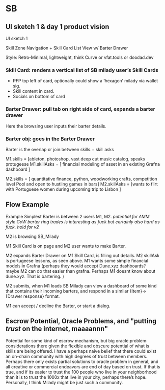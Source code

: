 # SB

## UI sketch 1 & day 1 product vision

UI sketch 1

Skill Zone Navigation + Skill Card List View w/ Barter Drawer

Style: Retro-Minimal, lightweight, think Curve or vfat.tools or doodad.dev

### Skill Card: renders a vertical list of SB milady user’s Skill Cards

- PFP top left of card, optionally could show a ‘hexagon’ milady via wallet sig.
- Skill content in card.
- Socials on bottom of card

### Barter Drawer: pull tab on right side of card, expands a barter drawer

Here the browsing user inputs their barter details.

### Barter obj: goes in the Barter Drawer

Barter is the overlap or join between skills + skill asks

M1.skills = [ableton, photoshop, vast deep cut music catalog, speaks protugeese
M1.skillAsks = [ financial modeling of asset in an existing Grafna dashboard ]

M2.skills = [ quantitative finance, python, woodworking crafts, competition level Pool and open to hustling games in bars]
M2.skillAsks = [wants to flirt with Portuguese women during upcoming trip to Lisbon ]

## Flow Example

Example Simplest Barter is between 2 users M1, M2. _potential for AMM style CoW barter ring trades is interesting as fuck but certainly also hard as fuck. hold for v2_

M2 is browsing SB_Milady

M1 Skill Card is on page and M2 user wants to make Barter.

M2 expands Barter Drawer on M1 Skill Card, is filling out details. M2 skillAsk is portugeese lessons, as seen above. M1 wants some simple financial models in Grafna (perhaps they would accept Dune.xyz dashboards? maybe M2 can do that easier than grafna. Perhaps M1 doesnt know about dune.xyz. That is bartering. )

M2 submits, when M1 loads SB Milady can view a dashboard of some kind that contains their incoming barters, and respond in a similar {Item}->{Drawer response} format.

M1 can accept / decline the Barter, or start a dialog.

## Escrow Potential, Oracle Problems, and "putting _trust_ on the internet, maaaannn"

Potential for some kind of escrow mechanism, but big oracle problem considerations there given the flexible and obscure potential of what is skills are being offered. I have a perhaps naive belief that there could exist an on-chain community with high degrees of trust between members. Perhaps there only exists partial solutions to oracle problem in general, and all creative or commercial endeavors are end of day based on trust. If that is true, and if its easier to trust the 100 people who live in your neighborhood than it is to trust the 1000x that live in your city, perhaps there’s hope. Personally, I think Milady might be just such a community.
